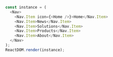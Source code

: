 <!--start-code-->

```js
const instance = (
  <Nav>
    <Nav.Item icon={<Home />}>Home</Nav.Item>
    <Nav.Item>News</Nav.Item>
    <Nav.Item>Solutions</Nav.Item>
    <Nav.Item>Products</Nav.Item>
    <Nav.Item>About</Nav.Item>
  </Nav>
);
ReactDOM.render(instance);
```

<!--end-code-->
